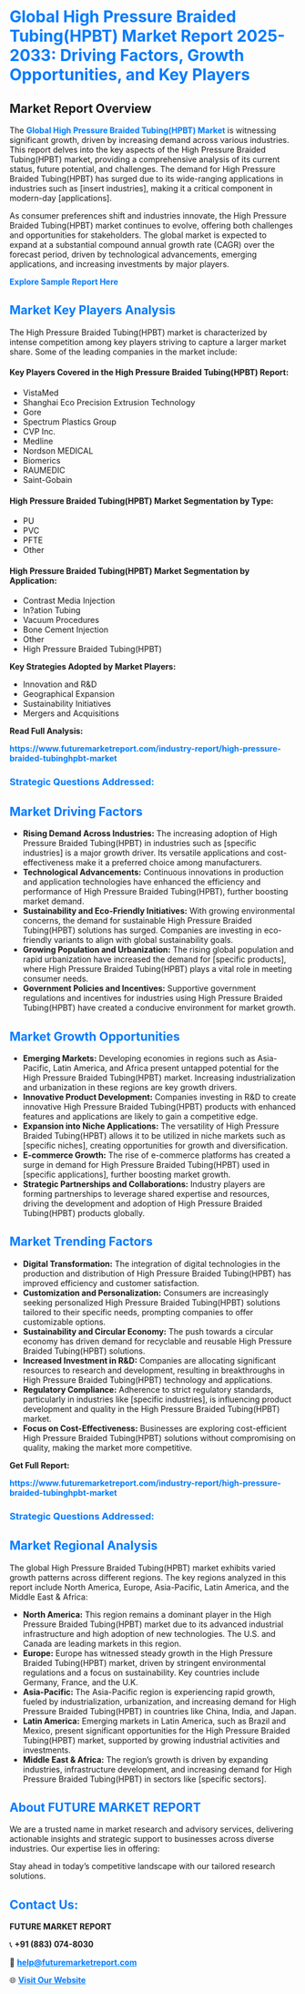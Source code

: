 <h1 style="color: #007BFF;">Global High Pressure Braided Tubing(HPBT) Market Report 2025-2033: Driving Factors, Growth Opportunities, and Key Players</h1>

<section id="overview">
<h2>Market Report Overview</h2>
<p>The <a href="https://www.futuremarketreport.com/industry-report/high-pressure-braided-tubinghpbt-market" style="color: #007BFF; text-decoration: none;"><strong>Global High Pressure Braided Tubing(HPBT) Market</strong></a> is witnessing significant growth, driven by increasing demand across various industries. This report delves into the key aspects of the High Pressure Braided Tubing(HPBT) market, providing a comprehensive analysis of its current status, future potential, and challenges. The demand for High Pressure Braided Tubing(HPBT) has surged due to its wide-ranging applications in industries such as [insert industries], making it a critical component in modern-day [applications].</p>
<p>As consumer preferences shift and industries innovate, the High Pressure Braided Tubing(HPBT) market continues to evolve, offering both challenges and opportunities for stakeholders. The global market is expected to expand at a substantial compound annual growth rate (CAGR) over the forecast period, driven by technological advancements, emerging applications, and increasing investments by major players.</p>
</section>

<section id="overview">
<p><a href="https://www.futuremarketreport.com/request-sample/reportId=125247" style="color: #007BFF; text-decoration: none;"><strong>Explore Sample Report Here</strong></a></p>
</section>

<section id="key-players">
<h2 style="color: #007BFF;">Market Key Players Analysis</h2>
<p>The High Pressure Braided Tubing(HPBT) market is characterized by intense competition among key players striving to capture a larger market share. Some of the leading companies in the market include:</p>
<h4>Key Players Covered in the High Pressure Braided Tubing(HPBT) Report:</h4>
<ul><li>VistaMed</li><li>Shanghai Eco Precision Extrusion Technology</li><li>Gore</li><li>Spectrum Plastics Group</li><li>CVP Inc.</li><li>Medline</li><li>Nordson MEDICAL</li><li>Biomerics</li><li>RAUMEDIC</li><li>Saint-Gobain</li></ul>
<h4>High Pressure Braided Tubing(HPBT) Market Segmentation by Type:</h4>
<ul><li>PU</li><li>PVC</li><li>PFTE</li><li>Other</li></ul>

<h4>High Pressure Braided Tubing(HPBT) Market Segmentation by Application:</h4>
<ul><li>Contrast Media Injection</li><li>In?ation Tubing</li><li>Vacuum Procedures</li><li>Bone Cement Injection</li><li>Other</li><li>High Pressure Braided Tubing(HPBT)</li></ul>
<p><strong>Key Strategies Adopted by Market Players:</strong></p>
<ul>
<li>Innovation and R&D</li>
<li>Geographical Expansion</li>
<li>Sustainability Initiatives</li>
<li>Mergers and Acquisitions</li>
</ul>
</section>

<section>
<p><strong>Read Full Analysis: </strong></p><a href="https://www.futuremarketreport.com/industry-report/high-pressure-braided-tubinghpbt-market" style="color: #007BFF; text-decoration: none;"><strong>https://www.futuremarketreport.com/industry-report/high-pressure-braided-tubinghpbt-market</strong></a>
<h3 style="color: #007BFF;">Strategic Questions Addressed:</h3>
</section>

<section id="driving-factors">
<h2 style="color: #007BFF;">Market Driving Factors</h2>
<ul>
<li><strong>Rising Demand Across Industries:</strong> The increasing adoption of High Pressure Braided Tubing(HPBT) in industries such as [specific industries] is a major growth driver. Its versatile applications and cost-effectiveness make it a preferred choice among manufacturers.</li>
<li><strong>Technological Advancements:</strong> Continuous innovations in production and application technologies have enhanced the efficiency and performance of High Pressure Braided Tubing(HPBT), further boosting market demand.</li>
<li><strong>Sustainability and Eco-Friendly Initiatives:</strong> With growing environmental concerns, the demand for sustainable High Pressure Braided Tubing(HPBT) solutions has surged. Companies are investing in eco-friendly variants to align with global sustainability goals.</li>
<li><strong>Growing Population and Urbanization:</strong> The rising global population and rapid urbanization have increased the demand for [specific products], where High Pressure Braided Tubing(HPBT) plays a vital role in meeting consumer needs.</li>
<li><strong>Government Policies and Incentives:</strong> Supportive government regulations and incentives for industries using High Pressure Braided Tubing(HPBT) have created a conducive environment for market growth.</li>
</ul>
</section>

<section id="growth-opportunities">
<h2 style="color: #007BFF;">Market Growth Opportunities</h2>
<ul>
<li><strong>Emerging Markets:</strong> Developing economies in regions such as Asia-Pacific, Latin America, and Africa present untapped potential for the High Pressure Braided Tubing(HPBT) market. Increasing industrialization and urbanization in these regions are key growth drivers.</li>
<li><strong>Innovative Product Development:</strong> Companies investing in R&D to create innovative High Pressure Braided Tubing(HPBT) products with enhanced features and applications are likely to gain a competitive edge.</li>
<li><strong>Expansion into Niche Applications:</strong> The versatility of High Pressure Braided Tubing(HPBT) allows it to be utilized in niche markets such as [specific niches], creating opportunities for growth and diversification.</li>
<li><strong>E-commerce Growth:</strong> The rise of e-commerce platforms has created a surge in demand for High Pressure Braided Tubing(HPBT) used in [specific applications], further boosting market growth.</li>
<li><strong>Strategic Partnerships and Collaborations:</strong> Industry players are forming partnerships to leverage shared expertise and resources, driving the development and adoption of High Pressure Braided Tubing(HPBT) products globally.</li>
</ul>
</section>

<section id="trending-factors">
<h2 style="color: #007BFF;">Market Trending Factors</h2>
<ul>
<li><strong>Digital Transformation:</strong> The integration of digital technologies in the production and distribution of High Pressure Braided Tubing(HPBT) has improved efficiency and customer satisfaction.</li>
<li><strong>Customization and Personalization:</strong> Consumers are increasingly seeking personalized High Pressure Braided Tubing(HPBT) solutions tailored to their specific needs, prompting companies to offer customizable options.</li>
<li><strong>Sustainability and Circular Economy:</strong> The push towards a circular economy has driven demand for recyclable and reusable High Pressure Braided Tubing(HPBT) solutions.</li>
<li><strong>Increased Investment in R&D:</strong> Companies are allocating significant resources to research and development, resulting in breakthroughs in High Pressure Braided Tubing(HPBT) technology and applications.</li>
<li><strong>Regulatory Compliance:</strong> Adherence to strict regulatory standards, particularly in industries like [specific industries], is influencing product development and quality in the High Pressure Braided Tubing(HPBT) market.</li>
<li><strong>Focus on Cost-Effectiveness:</strong> Businesses are exploring cost-efficient High Pressure Braided Tubing(HPBT) solutions without compromising on quality, making the market more competitive.</li>
</ul>
</section>

<section>
<p><strong>Get Full Report: </strong></p><a href="https://www.futuremarketreport.com/industry-report/high-pressure-braided-tubinghpbt-market" style="color: #007BFF; text-decoration: none;"><strong>https://www.futuremarketreport.com/industry-report/high-pressure-braided-tubinghpbt-market</strong></a>
<h3 style="color: #007BFF;">Strategic Questions Addressed:</h3>
</section>


<section id="regional-analysis">
<h2 style="color: #007BFF;">Market Regional Analysis</h2>
<p>The global High Pressure Braided Tubing(HPBT) market exhibits varied growth patterns across different regions. The key regions analyzed in this report include North America, Europe, Asia-Pacific, Latin America, and the Middle East & Africa:</p>
<ul>
<li><strong>North America:</strong> This region remains a dominant player in the High Pressure Braided Tubing(HPBT) market due to its advanced industrial infrastructure and high adoption of new technologies. The U.S. and Canada are leading markets in this region.</li>
<li><strong>Europe:</strong> Europe has witnessed steady growth in the High Pressure Braided Tubing(HPBT) market, driven by stringent environmental regulations and a focus on sustainability. Key countries include Germany, France, and the U.K.</li>
<li><strong>Asia-Pacific:</strong> The Asia-Pacific region is experiencing rapid growth, fueled by industrialization, urbanization, and increasing demand for High Pressure Braided Tubing(HPBT) in countries like China, India, and Japan.</li>
<li><strong>Latin America:</strong> Emerging markets in Latin America, such as Brazil and Mexico, present significant opportunities for the High Pressure Braided Tubing(HPBT) market, supported by growing industrial activities and investments.</li>
<li><strong>Middle East & Africa:</strong> The region’s growth is driven by expanding industries, infrastructure development, and increasing demand for High Pressure Braided Tubing(HPBT) in sectors like [specific sectors].</li>
</ul>
</section>

<footer>
<h2 style="color: #007BFF;">About FUTURE MARKET REPORT</h2>
<p>We are a trusted name in market research and advisory services, delivering actionable insights and strategic support to businesses across diverse industries. Our expertise lies in offering:</p>

<p>Stay ahead in today’s competitive landscape with our tailored research solutions.</p>

<h2 style="color: #007BFF;">Contact Us:</h2>
<p><strong>FUTURE MARKET REPORT</strong></p>
<p>📞 <strong>+91 (883) 074-8030</strong></p>
<p>📧 <strong><a href="mailto:help@futuremarketreport.com" style="color: #007BFF;">help@futuremarketreport.com</a></strong></p>
<p>🌐 <strong><a href="https://www.futuremarketreport.com/" style="color: #007BFF;">Visit Our Website</a></strong></p>
</footer>